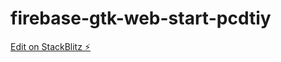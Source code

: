 # firebase-gtk-web-start-pcdtiy

[Edit on StackBlitz ⚡️](https://stackblitz.com/edit/firebase-gtk-web-start-pcdtiy)